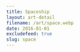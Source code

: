 ```yaml
---
title: Spaceship
layout: art-detail
filename: /art/space.webp
date: 2016-01-01
excludefeed: true
slug: space
---
```

